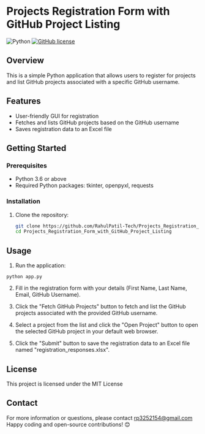 # Projects Registration Form with GitHub Project Listing

![Python](https://img.shields.io/badge/python-3.6%2B-blue.svg)
[![GitHub license](https://img.shields.io/badge/license-MIT-blue.svg)](https://github.com/YOUR_USERNAME/PROJECT_REPO/blob/master/LICENSE)

## Overview

This is a simple Python application that allows users to register for projects and list GitHub projects associated with a specific GitHub username.

## Features

- User-friendly GUI for registration
- Fetches and lists GitHub projects based on the GitHub username
- Saves registration data to an Excel file

## Getting Started

### Prerequisites

- Python 3.6 or above
- Required Python packages: tkinter, openpyxl, requests

### Installation

1. Clone the repository:

   ```bash
   git clone https://github.com/RahulPatil-Tech/Projects_Registration_Form_with_GitHub_Project_Listing.git
   cd Projects_Registration_Form_with_GitHub_Project_Listing
    ```

## Usage
1. Run the application:
 ```
python app.py
 ```
2. Fill in the registration form with your details (First Name, Last Name, Email, GitHub Username).

3. Click the "Fetch GitHub Projects" button to fetch and list the GitHub projects associated with the provided GitHub username.

4. Select a project from the list and click the "Open Project" button to open the selected GitHub project in your default web browser.

5. Click the "Submit" button to save the registration data to an Excel file named "registration_responses.xlsx".

## License
This project is licensed under the MIT License

## Contact
For more information or questions, please contact rp3252154@gmail.com</br>
Happy coding and open-source contributions! 😊
